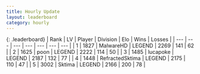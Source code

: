 ```yaml
---
title: Hourly Update
layout: leaderboard
category: hourly
---
```


{: .leaderboard}
| Rank | LV | Player | Division | Elo | Wins | Losses |
| --- | --- | --- | --- | --- | --- | --- |
| <span data-change="0">1</span> | 1827 | <span title="ID: 261794">MalwareHD</span> | LEGEND | <span data-change="0">2269</span> | <span data-change="0">141</span> | <span data-change="0">62</span> |
| <span data-change="0">2</span> | 1625 | <span title="ID: 540690">poon</span> | LEGEND | <span data-change="0">2222</span> | <span data-change="0">114</span> | <span data-change="0">50</span> |
| <span data-change="2">3</span> | 1485 | <span title="ID: 41925">lucapoke</span> | LEGEND | <span data-change="26">2187</span> | <span data-change="6">132</span> | <span data-change="1">77</span> |
| <span data-change="-1">4</span> | 1448 | <span title="ID: 402846">RefractedSktima</span> | LEGEND | <span data-change="0">2175</span> | <span data-change="0">110</span> | <span data-change="0">47</span> |
| <span data-change="-1">5</span> | 3002 | <span title="ID: 353063">Sktima</span> | LEGEND | <span data-change="0">2166</span> | <span data-change="0">200</span> | <span data-change="0">78</span> |
